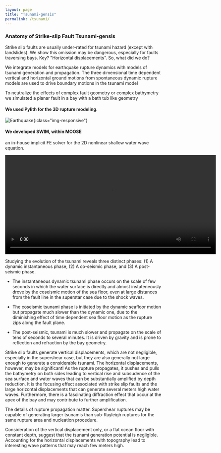 ```yaml
---
layout: page
title: "Tsunami-gensis"
permalink: /tsunami/
---
```


### Anatomy of Strike-slip Fault Tsunami-gensis

Strike slip faults are usually under-rated for tsunami hazard (except with landslides). We show this omission may be dangerous, especially for faults traversing bays. Key? "Horizontal displacements". So, what did we do? 

We integrate models for earthquake rupture dynamics with models of tsunami generation and propagation. The three dimensional time dependent vertical and horizontal ground motions from spontaneous dynamic rupture models are used to drive boundary motions in the tsunami model

To neutralize the effects of complex fault geometry or complex bathymetry we simulated a planar fault in a bay with a bath tub like geometry

#### We used Pylith for the 3D rupture modeling.
![Earthquake](/assets/figures/Fig_1.png){:class="img-responsive"}


#### We developed SWIM, within MOOSE
an in-house implicit FE solver for the 2D nonlinear shallow water wave equation.

<video width="680" height="320" controls="controls">
  <source src="/assets/videos/Media1.mp4" type="video/mp4">
</video> 

Studying the evolution of the tsunami reveals three distinct phases: (1) A dynamic instantaneous phase, (2) A co-seismic phase, and (3) A post-seismic phase.

* The instantaneous dynamic tsunami phase occurs on the scale of few seconds in which the water surface is directly and almost instateneously drove by the coseismic motion of the sea floor, even at large distances from the fault line in the superstar case due to the shock waves.

* The coseismic tsunami phase is initiated by the dynamic seafloor motion but propagate much slower than the dynamic one, due to the diminishing effect of time dependent sea floor motion as the rupture zips along the fault plane.

* The post-seismic, tsunami is much slower and propagate on the scale of tens of seconds to several minutes. It is driven by gravity and is prone to reflection and refraction by the bay geometry.

Strike slip faults generate vertical displacements, which are not negligible, especially in the supershear case, but they are also generally not large enough to generate a considerable tsunami. The horizontal displacements, however, may be significant! As the rupture propagates, it pushes and pulls the bathymetry on both sides leading to vertical rise and subsudence of the sea surface and water waves that can be substantially amplified by depth reduction. It is the focusing effect associated with strike slip faults and  the large horizontal displacements that can generate several meters high water waves. Furthermore, there is a fascinating diffraction effect that occur at the apex of the bay and may contribute to further amplification.


The details of rupture propagation matter. Supershear ruptures may be capable of generating larger tsunamis than sub-Rayleigh ruptures for the same rupture area and nucleation procedure.


Consideration of the vertical displacement only, or a flat ocean floor with constant depth, suggest that the tsunami generation potential is negligible. Accounting for the horizontal displacements with topography lead to interesting wave patterns that may reach few meters high.

